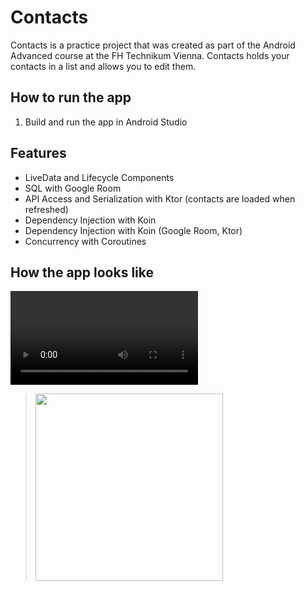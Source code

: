# Contacts
Contacts is a practice project that was created as part of the Android Advanced course at the FH Technikum Vienna.
Contacts holds your contacts in a list and allows you to edit them.


## How to run the app
1. Build and run the app in Android Studio

## Features
- LiveData and Lifecycle Components
- SQL with Google Room
- API Access and Serialization with Ktor
    (contacts are loaded when refreshed)
- Dependency Injection with Koin
- Dependency Injection with Koin (Google Room, Ktor)
- Concurrency with Coroutines

## How the app looks like



![](https://user-images.githubusercontent.com/112976198/214362951-b9c262f8-5fde-42e2-afa4-28605ec30624.mov)



> <img src="https://user-images.githubusercontent.com/112976198/214251018-45bd19e8-0525-4376-9ac6-fa088c6f38e3.mov" width="300"/>



